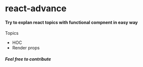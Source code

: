# react-advance

<h4> Try to explan react topics with functional compnent in easy way </h4>


Topics
* HOC
* Render props

<h5> Feel free to contribute </h5>
